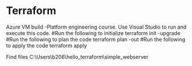 # Terraform
Azure VM build -Platform engineering course.
Use Visual Studio to run and execute this code.
#Run the following to initialize 
terraform init -upgrade
#Run the following to plan the code
terraform plan -out
#Run the following to apply the code
terraform apply


Find files
C:\Users\b206\hello_terraform\simple_webserver
